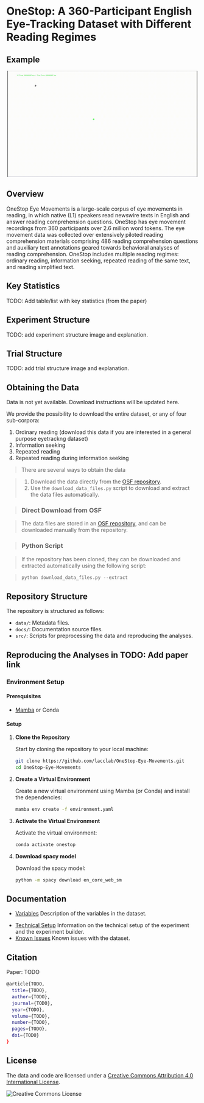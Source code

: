# OneStop: A 360-Participant English Eye-Tracking Dataset with Different Reading Regimes


## Example

![Trial GIF](_static/trial.gif)

## Overview

OneStop Eye Movements is a large-scale corpus of eye movements in reading, in which native (L1) speakers read newswire texts in English and answer reading comprehension questions. 
OneStop has eye movement recordings from 360 participants over 2.6 million word tokens. The eye movement data was collected over extensively piloted reading comprehension materials comprising 486 reading comprehension questions and auxiliary text annotations geared towards behavioral analyses of reading comprehension. OneStop includes multiple reading regimes: ordinary reading, information seeking, repeated reading of the same text, and reading simplified text.

## Key Statistics

TODO: Add table/list with key statistics (from the paper)

## Experiment Structure

TODO: add experiment structure image and explanation.

## Trial Structure

TODO: add trial structure image and explanation.

## Obtaining the Data


Data is not yet available. Download instructions will be updated here.

We provide the possibility to download the entire dataset, or any of four sub-corpora: 

1. Ordinary reading (download this data if you are interested in a general purpose eyetrackng dataset)
2. Information seeking
3. Repeated reading 
4. Repeated reading during information seeking
    

> There are several ways to obtain the data

> 1. Download the data directly from the [OSF repository](https://osf.io/2prdq/).
> 2. Use the `download_data_files.py` script to download and extract the data files automatically.
<!-- 3. Use the `pymovements` package to download the data. -->
<!-- 4. TODO Add other ways to obtain the data? -->

> ### Direct Download from OSF

> The data files are stored in an [OSF repository](https://osf.io/2prdq/), and can be downloaded manually from the repository.

> ### Python Script

> If the repository has been cloned, they can be downloaded and extracted automatically using the following script:

> ```python
> python download_data_files.py --extract
> ```

<!-- ### pymovements integration

OneStop is integrated into the [pymovements](https://pymovements.readthedocs.io/en/stable/index.html) package. The package allows to easily download the raw data and further process it. The following code snippet shows how to download the data:

```python
# pip install pymovements
import pymovements as pm

dataset = pm.Dataset('OneStop', path='data/OneStop')

dataset.download()
``` -->

## Repository Structure

The repository is structured as follows:

- `data/`: Metadata files.
- `docs/`: Documentation source files.
- `src/`: Scripts for preprocessing the data and reproducing the analyses.

## Reproducing the Analyses in TODO: Add paper link

### Environment Setup

#### Prerequisites

- [Mamba](https://github.com/conda-forge/miniforge#mambaforge) or Conda

#### Setup

1. **Clone the Repository**

    Start by cloning the repository to your local machine:

    ```bash
    git clone https://github.com/lacclab/OneStop-Eye-Movements.git
    cd OneStop-Eye-Movements
    ```

2. **Create a Virtual Environment**

    Create a new virtual environment using Mamba (or Conda) and install the dependencies:

    ```bash
    mamba env create -f environment.yaml
    ```

3. **Activate the Virtual Environment**

    Activate the virtual environment:

    ```bash
    conda activate onestop
    ```

4. **Download spacy model**

    Download the spacy model:

    ```bash
    python -m spacy download en_core_web_sm
    ```

## Documentation

- [Variables](variables.md) Description of the variables in the dataset.
<!-- - [Eyetracking Variables](data_variables.md) Description of the variables in the fixations and interest area reports, including variables related to word properties and syntactic annotation.
- [Metadata Variables](metadata_variables.md) Description of the variables in the participants metadata. -->
- [Technical Setup](technical_setup.md) Information on the technical setup of the experiment and the experiment builder.
- [Known Issues](known_issues.md) Known issues with the dataset.

## Citation

Paper: TODO

```bash
@article{TODO,
  title={TODO},
  author={TODO},
  journal={TODO},
  year={TODO},
  volume={TODO},
  number={TODO},
  pages={TODO},
  doi={TODO}
}
```

## License

The data and code are licensed under a [Creative Commons Attribution 4.0 International License](http://creativecommons.org/licenses/by/4.0/).

![Creative Commons License](https://i.creativecommons.org/l/by/4.0/88x31.png)
